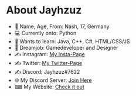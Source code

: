 <h1>About Jayhzuz</h1>

- 📝 Name, Age, From:       Nash, 17, Germany
- 💻 Currently onto:  	    Python
- 🤔 Wants to learn:        Java, C++, C#, HTML/CSS/JS
- 💭 Dreamjob:              Gamedeveloper and Designer
- ✍ Instagram:             <a href="https://www.instagram.com/jayh.zuz_/">My Insta-Page</a>
- ✍ Twitter:               <a href="https://twitter.com/Jayhzuz">My Twitter-Page</a>
- ✍ Discord:               Jayhzuz#7622
- 🌐 My Discord Server:     <a href="https://discord.gg/xyNz4fzjba">Join Here</a>
- ⌨ My Website:            <a href="https://www.youtube.com/watch?v=QDia3e12czc">Check it out</a>
